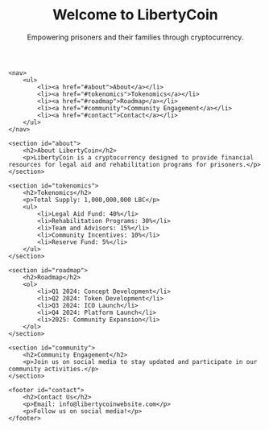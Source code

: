 <!DOCTYPE html>
<html lang="en">
<head>
    <meta charset="UTF-8">
    <meta name="viewport" content="width=device-width, initial-scale=1.0">
    <title>LibertyCoin</title>
    <link rel="stylesheet" href="styles.css">
</head>
<body>
    <header>
        <h1>Welcome to LibertyCoin</h1>
        <p>Empowering prisoners and their families through cryptocurrency.</p>
    </header>
    
    <nav>
        <ul>
            <li><a href="#about">About</a></li>
            <li><a href="#tokenomics">Tokenomics</a></li>
            <li><a href="#roadmap">Roadmap</a></li>
            <li><a href="#community">Community Engagement</a></li>
            <li><a href="#contact">Contact</a></li>
        </ul>
    </nav>

    <section id="about">
        <h2>About LibertyCoin</h2>
        <p>LibertyCoin is a cryptocurrency designed to provide financial resources for legal aid and rehabilitation programs for prisoners.</p>
    </section>

    <section id="tokenomics">
        <h2>Tokenomics</h2>
        <p>Total Supply: 1,000,000,000 LBC</p>
        <ul>
            <li>Legal Aid Fund: 40%</li>
            <li>Rehabilitation Programs: 30%</li>
            <li>Team and Advisors: 15%</li>
            <li>Community Incentives: 10%</li>
            <li>Reserve Fund: 5%</li>
        </ul>
    </section>

    <section id="roadmap">
        <h2>Roadmap</h2>
        <ol>
            <li>Q1 2024: Concept Development</li>
            <li>Q2 2024: Token Development</li>
            <li>Q3 2024: ICO Launch</li>
            <li>Q4 2024: Platform Launch</li>
            <li>2025: Community Expansion</li>
        </ol>
    </section>

    <section id="community">
        <h2>Community Engagement</h2>
        <p>Join us on social media to stay updated and participate in our community activities.</p>
    </section>

    <footer id="contact">
        <h2>Contact Us</h2>
        <p>Email: info@libertycoinwebsite.com</p>
        <p>Follow us on social media!</p>
    </footer>
</body>
</html>
